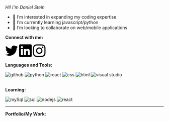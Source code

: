  *Hi! I'm Daniel Stein*

- 👀 I’m interested in expanding my coding expertise 
- 🌱 I’m currently learning javascript/python
- 💞️ I’m looking to collaborate on web/mobile applications 

<!---
danieljuliusstein/danieljuliusstein is a ✨ special ✨ repository because its `README.md` (this file) appears on your GitHub profile.
You can click the Preview link to take a look at your changes.
--->
**Connect with me:**

[<img alt="twitter" width="40px" src="twitter.svg" />](https://www.linkedin.com/in/daniel-stein-8a36b8276/)
[<img alt="linked in profile" width="40px" src="linkedin.svg" />](https://www.linkedin.com/in/daniel-stein-8a36b8276/)
[<img alt="instagram" width="40px" src="instagram.svg" />](https://www.linkedin.com/in/daniel-stein-8a36b8276/)

**Languages and Tools:**

<img alt="github" width="35px" src="https://github.com/danieljuliusstein/danieljuliusstein/assets/69329733/8700c04d-91a1-456a-a7ab-e02341ecc8b8" />
<img alt="python" width="35px" src="https://github.com/danieljuliusstein/danieljuliusstein/assets/69329733/ee06c772-0425-4445-90fa-856ee118d124" />
<img alt="react" width="35px" src="https://github.com/danieljuliusstein/danieljuliusstein/assets/69329733/f40738bc-1988-49d7-a01a-e88ef65889b4" />
<img alt="css" width="35px" src="https://github.com/danieljuliusstein/danieljuliusstein/assets/69329733/e4e79320-425a-46aa-9e66-453124400ae6" />
<img alt="html" width="35px" src="https://github.com/danieljuliusstein/danieljuliusstein/assets/69329733/b7d62bb5-7f77-46dc-9996-df05be40dc09" />
<img alt="visual studio" width="35px" src="https://github.com/danieljuliusstein/danieljuliusstein/assets/69329733/595aba80-a6ac-44b3-9475-8fd5dac70cbd" />

<br>
</br>

**Learning:**

<img alt="mySql" width="35px" src="https://github.com/danieljuliusstein/danieljuliusstein/assets/69329733/91247300-5607-4eb5-bbcb-30ddde790362" />
<img alt="sql" width="35px" src="https://github.com/danieljuliusstein/danieljuliusstein/assets/69329733/c272d6ed-c9e7-441c-abe5-efc8e5222e0d" />
<img alt="nodejs" width="35px" src="https://github.com/danieljuliusstein/danieljuliusstein/assets/69329733/1dd19886-d4ba-4978-b9bf-73f2975d623b" />
<img alt="react" width="35px" src="https://github.com/danieljuliusstein/danieljuliusstein/assets/69329733/52427d05-d604-43ab-a495-122351cc8157" />

------------------------

**Portfolio/My Work:**
